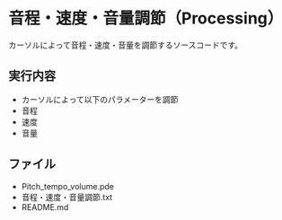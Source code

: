 # 音程・速度・音量調節（Processing）
 カーソルによって音程・速度・音量を調節するソースコードです。

## 実行内容
- カーソルによって以下のパラメーターを調節
 - 音程
 - 速度
 - 音量

## ファイル
- Pitch_tempo_volume.pde
- 音程・速度・音量調節.txt
- README.md
